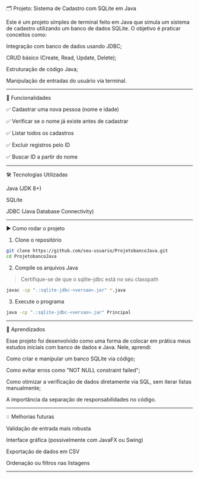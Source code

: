 
🗂 Projeto: Sistema de Cadastro com SQLite em Java

Este é um projeto simples de terminal feito em Java que simula um sistema de cadastro utilizando um banco de dados SQLite. O objetivo é praticar conceitos como:

Integração com banco de dados usando JDBC;

CRUD básico (Create, Read, Update, Delete);

Estruturação de código Java;

Manipulação de entradas do usuário via terminal.

---

📌 Funcionalidades

✅ Cadastrar uma nova pessoa (nome e idade)

✅ Verificar se o nome já existe antes de cadastrar

✅ Listar todos os cadastros

✅ Excluir registros pelo ID

✅ Buscar ID a partir do nome



---

🛠 Tecnologias Utilizadas

Java (JDK 8+)

SQLite

JDBC (Java Database Connectivity)



---

▶️ Como rodar o projeto

1. Clone o repositório

```bash
git clone https://github.com/seu-usuario/ProjetobancoJava.git
cd ProjetobancoJava
```


2. Compile os arquivos Java

> Certifique-se de que o sqlite-jdbc está no seu classpath


```bash
javac -cp ".:sqlite-jdbc-<versao>.jar" *.java
```

3. Execute o programa

```bash
java -cp ".:sqlite-jdbc-<versao>.jar" Principal
```


---

🧠 Aprendizados

Esse projeto foi desenvolvido como uma forma de colocar em prática meus estudos iniciais com banco de dados e Java. Nele, aprendi:

Como criar e manipular um banco SQLite via código;

Como evitar erros como "NOT NULL constraint failed";

Como otimizar a verificação de dados diretamente via SQL, sem iterar listas manualmente;

A importância da separação de responsabilidades no código.



---

💡 Melhorias futuras

Validação de entrada mais robusta

Interface gráfica (possivelmente com JavaFX ou Swing)

Exportação de dados em CSV

Ordenação ou filtros nas listagens



---
